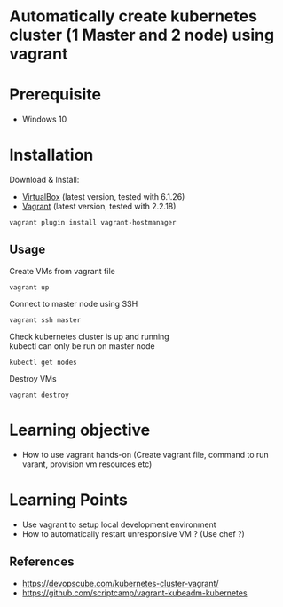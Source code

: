 
# Automatically create kubernetes cluster (1 Master and 2 node) using vagrant

# Prerequisite
- Windows 10

# Installation

Download & Install:
- [VirtualBox](https://www.virtualbox.org/wiki/Downloads) (latest version, tested with 6.1.26)
- [Vagrant](https://www.vagrantup.com/downloads.html) (latest version, tested with 2.2.18)

```shell
vagrant plugin install vagrant-hostmanager
```

## Usage

Create VMs from vagrant file

```shell
vagrant up
```

Connect to master node using SSH

```shell
vagrant ssh master
```

Check kubernetes cluster is up and running <br >
kubectl can only be run on master node

```shell
kubectl get nodes
```

Destroy VMs

```shell
vagrant destroy
```
# Learning objective
* How to use vagrant hands-on (Create vagrant file, command to run varant, provision vm resources etc)

# Learning Points
* Use vagrant to setup local development environment
* How to automatically restart unresponsive VM ? (Use chef ?)


## References
* https://devopscube.com/kubernetes-cluster-vagrant/
* https://github.com/scriptcamp/vagrant-kubeadm-kubernetes
